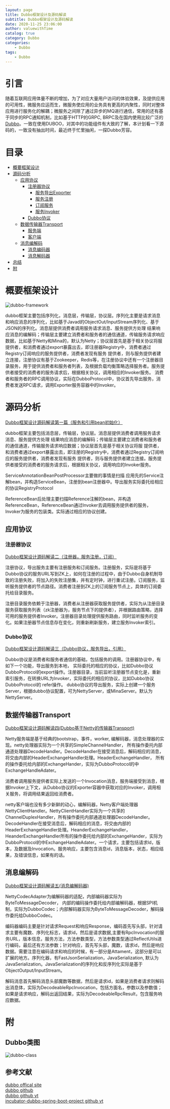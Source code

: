 ```yaml
---
layout: page
title: Dubbo框架设计及源码解读
subtitle: Dubbo框架设计及源码解读
date: 2020-11-25 23:06:00
author: valuewithTime
catalog: true
category: Dubbo
categories:
    - Dubbo
tags:
    - Dubbo
---
```


# 引言
随着互联网应用体量不断的增加，为了对应大量用户访问的体验效果，及提供应用的可用性，微服务应运而生，微服务使应用的业务具有更高的内聚性，同时对整体应用进行服务化的解耦；微服务之间除了通过异步的MQ进行通信，常用的还有基于同步的RPC通知机制，比如基于HTTP的GRPC, BRPC及在国内使用比较广泛的[Dubbo][]。一致在使用DUBOO，对其中的功能组件有大致的了解，本计划看一下源码的，一致没有抽出时间，最近终于忙里抽闲，一探Dubbo芳容。

[Dubbo]: https://github.com/apache/dubbo "Dubbo"



# 目录
* [概要框架设计](#概要框架设计)
* [源码分析](#源码分析)
    * [应用协议](#应用协议)
        * [注册器协议](#注册器协议) 
            * [服务导出Exporter](#服务导出exporter) 
            * [服务注册](#注册器协议) 
            * [订阅服务](#订阅服务)
            * [服务Invoker](#服务invoker) 
        * [Dubbo协议](#dubbo协议) 
    * [数据传输器Transport](#数据传输器transport)
        * [服务端](#服务端) 
        * [客户端](#客户端) 
    * [消息编解码](#消息编解码)
        * [消息编码器](#消息编码器)
        * [消息解码器](#消息解码器)
* [总结](#总结)
* [附](#附)


# 概要框架设计


![dubbo-framework](/image/dubbo/dubbo-framework.png)  


dubbo框架主要包括序列化，消息层，传输层，协议层。序列化主要是请求消息和响应消息的序列化，比如基于Javad的ObjectOut/InputStream序列化、基于JSON的序列化。消息层提供消费者调用服务请求消息、服务提供方处理
结果响应消息的编解码；传输层主要建立消费者和服务者的通信通道，传输服务请求响应数据，比如基于Netty和Mina的，默认为Netty；协议层首先是基于相关协议将服提供者，和消费者通过export暴露出去，即注册器Registry中，消费者通过Registry订阅响应的服务提供者，消费者发现有服务
提供者，则与服务提供者建立连接，注册协议有基于Zookeeper，Redis等，在注册协议中还有一个注册器目录服务，用于提供消费者和服务者列表，及根据负载均衡策略选择服务者。服务提供者接受的消费者的服务请求后，根据相关协议，调用相应的Invoker服务。 消费者和服务者的RPC调用协议，实际在DubboProtocol中，协议首先导出服务，消费者发送RPC请求，调用Exporter服务容器中的Invoker。

# 源码分析

[Dubbo框架设计源码解读第一篇（服务和引用bean初始化）](https://donaldhan.github.io/dubbo/2020/11/17/dubbo-framework-service-reference-bean-init.html)

dubbo框架主要包括消息层，传输层，协议层。消息层提供消费者调用服务请求消息、服务提供方处理
结果响应消息的编解码；传输层主要建立消费者和服务者的通信通道，传输服务请求响应数据；协议层首先是基于相关协议将服
提供者，和消费者通过export暴露出去，即注册的Registry中，消费者通过Registry订阅响应的服务提供者，消费者发现有服务
提供者，则与服务提供者建立连接。服务提供者接受的消费者的服务请求后，根据相关协议，调用响应的Invoker服务。


ServiceAnnotationBeanPostProcessor主要做的事情是扫描 应用先的Service注解bean，并构造ServiceBean，注册到bean注册器中。导出服务实际委托给相应的协议RegistryProtocol


ReferenceBean后处理主要扫描Reference注解的bean，并构造ReferenceBean，ReferenceBean通过Invoker去调用服务提供者的服务，Invoker为服务的包装类。实际通过相应的协议创建。

## 应用协议

### 注册器协议

[Dubbo框架设计源码解读二（注册器，服务注册，订阅）](https://donaldhan.github.io/dubbo/2020/11/19/dubbo-framework-application-registry-protocol.html)


注册协议，导出服务主要有注册服务和订阅服务。注册服务，实际是将基于Dubbo协议的服务URL写到ZK上，如何在注册的过程中，由于Dubbo自身机制导致的注册失败，将加入的失败注册集，并有定时钟，进行重试注册。订阅服务，监听服务提供者的节点路径。消费者注册到ZK上的订阅服务节点上，具体的订阅委托给目录服务。

注册目录服务依赖于注册器，消费者从注册器获取服务提供者，实际为从注册目录服务获取服务列表（zk注册器为，服务节点下的提供者），并根据路由策略，选择可用的服务提供者Invoker。注册器目录处理提供服务路由，同时监听服务的变化。如果注册器节点信息存在变化，则重新刷新服务，建立服务Invoker索引。

### Dubbo协议

[Dubbo框架设计源码解读三（Dubbo协议，服务导出，引用）](https://donaldhan.github.io/dubbo/2020/11/19/dubbo-framework-dubbo-protocol.html)  

Dubbo协议是消费者和服务者通信的基础，包括服务的调用。注册器协议中，有如下一个功能，导出服务到本地， 实际委托的相应的协议，比如Dubbo协议DubboProtocol的export操作。注册器目录，当前监听注册器节点变化是，重新索引服务，在转换URL为Invoker，实际委托的相应的协议，比如Dubbo协议DubboProtocol的 refer操作。 dubbo协议的导出服务，实际上创建一个服务Server，根据dubbo协议配置，可为NettyServer，或MinaServer。默认为NettyServer。

## 数据传输器Transport

[Dubbo框架设计源码解读四(Dubbo基于Netty的传输器Transport)](https://donaldhan.github.io/dubbo/2020/11/23/dubbo-framework-netty-server-client.html)  

Netty服务端是基于经典的bootstrap，事件，worker, 编解码器，消息处理器的实现。netty处理器实际为一个共享的SimpleChannelHandler， 所有操作委托内部通道处理器DecodeHandler。DecodeHandler在接受消息后，解码相应的消息，将交由内部的HeaderExchangeHandler处理。HeaderExchangeHandler， 所有的操作委托给内部的ExchangeHander，实际为DubboProtocol的中ExchangeHandleAdater。

消费者调用服务提供者实际上发送的一个Invocation消息，服务端接受到消息，根据Invoker上下文，从Dubbo协议的Exporter容器中获取对应的Invoker，调用相关服务，将调用结果返回给消费者。

netty客户端也没有多少新鲜的动心，编解码器，Netty客户端处理器NettyClientHandler。NettyClientHandler实际为一个共享的ChannelDuplexHandler，所有操作委托内部通道处理器DecodeHandler。DecodeHandler在接受消息后，解码相应的消息，将交由内部的HeaderExchangeHandler处理。HeanderExchangeHandler，HeanderExchangeHandler所有的操作委托给内部的ExchangeHander，实际为DubboProtocol的中ExchangeHandleAdater。一个请求，主要包括请求Id，版本，及数据及Invocation。服务响应，主要包含消息id，消息版本，状态，相应结果，及错误信息，如果有的话。


## 消息编解码

[Dubbo框架设计源码解读五(消息编解码器)](https://donaldhan.github.io/dubbo/2020/11/25/dubbo-framework-encoder-decoder.html) 

NettyCodecAdapter为编解码器的适配，内部编码器实际为ByteToMessageDecoder， 内部的编码操作委托给内部编解码器，根据SPI机制，实际为DubboCodec；内部解码器实际为ByteToMessageDecoder，解码操作委托给DubboCodec。


编码器编码主要是针对请求Request和响应Response，编码首先写头部，针对请求主要有魔数、序列化标志，请求id，然后是请求数据,主要有RpcInvocation的服务URL，版本信息，服务方法，方法参数类型，方法参数类型通过ReflectUtils进行编码，最后还有方法参数；针对响应，首先写头部，魔数，请求id，然后是响应数据。需要注意在编码请求和响应的时候，有一部分是Attament，这部分是可以扩展的地方。序列化器，有FastJsonSerialization，JavaSerialization, 默认为JavaSerialization。JavaSerialization的序列化和反序列化实际是基于ObjectOutput/InputStream。


解码消息首先解码消息头部魔数等数据，然后是请求id，如果是消费者请求则解码出消息体，实际为DecodeableRpcInvocation，包括方面名，参数以及参数值；如果是请求响应，解码出返回结果，实际为DecodeableRpcResult，包含服务响应数据。




# 附
## Dubbo类图
![dubbo-class](/image/dubbo/dubbo-class.png) 


## 参考文献

[dubbo offical site](https://dubbo.apache.org/zh-cn/index.html)    
[dubbo github](https://github.com/apache/dubbo)   
[dubbo github vt](https://github.com/Donaldhan/incubator-dubbo)  
[incubator-dubbo-spring-boot-project github vt](https://github.com/Donaldhan/incubator-dubbo-spring-boot-project)  
